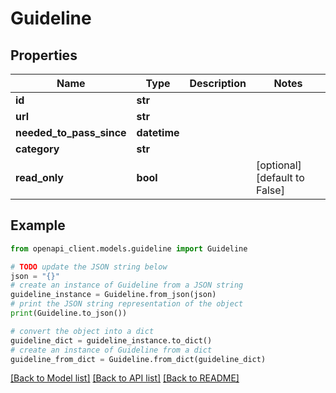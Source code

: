 # Guideline


## Properties

Name | Type | Description | Notes
------------ | ------------- | ------------- | -------------
**id** | **str** |  | 
**url** | **str** |  | 
**needed_to_pass_since** | **datetime** |  | 
**category** | **str** |  | 
**read_only** | **bool** |  | [optional] [default to False]

## Example

```python
from openapi_client.models.guideline import Guideline

# TODO update the JSON string below
json = "{}"
# create an instance of Guideline from a JSON string
guideline_instance = Guideline.from_json(json)
# print the JSON string representation of the object
print(Guideline.to_json())

# convert the object into a dict
guideline_dict = guideline_instance.to_dict()
# create an instance of Guideline from a dict
guideline_from_dict = Guideline.from_dict(guideline_dict)
```
[[Back to Model list]](../README.md#documentation-for-models) [[Back to API list]](../README.md#documentation-for-api-endpoints) [[Back to README]](../README.md)


